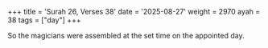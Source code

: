 +++
title = 'Surah 26, Verses 38'
date = '2025-08-27'
weight = 2970
ayah = 38
tags = ["day"]
+++

So the magicians were assembled at the set time on the appointed day.